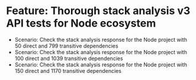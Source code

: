 # Feature: Thorough stack analysis v3 API tests for Node ecosystem
- Scenario: Check the stack analysis response for the Node project with 50 direct and 799 transitive dependencies
- Scenario: Check the stack analysis response for the Node project with 100 direct and 1039 transitive dependencies 
- Scenario: Check the stack analysis response for the Node project with 150 direct and 1170 transitive dependencies
